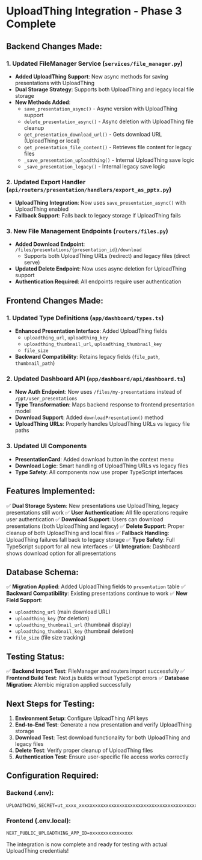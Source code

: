 # UploadThing Integration - Phase 3 Complete

## Backend Changes Made:

### 1. Updated FileManager Service (`services/file_manager.py`)
- **Added UploadThing Support**: New async methods for saving presentations with UploadThing
- **Dual Storage Strategy**: Supports both UploadThing and legacy local file storage
- **New Methods Added**:
  - `save_presentation_async()` - Async version with UploadThing support
  - `delete_presentation_async()` - Async deletion with UploadThing file cleanup
  - `get_presentation_download_url()` - Gets download URL (UploadThing or local)
  - `get_presentation_file_content()` - Retrieves file content for legacy files
  - `_save_presentation_uploadthing()` - Internal UploadThing save logic
  - `_save_presentation_legacy()` - Internal legacy save logic

### 2. Updated Export Handler (`api/routers/presentation/handlers/export_as_pptx.py`)
- **UploadThing Integration**: Now uses `save_presentation_async()` with UploadThing enabled
- **Fallback Support**: Falls back to legacy storage if UploadThing fails

### 3. New File Management Endpoints (`routers/files.py`)
- **Added Download Endpoint**: `/files/presentations/{presentation_id}/download`
  - Supports both UploadThing URLs (redirect) and legacy files (direct serve)
- **Updated Delete Endpoint**: Now uses async deletion for UploadThing support
- **Authentication Required**: All endpoints require user authentication

## Frontend Changes Made:

### 1. Updated Type Definitions (`app/dashboard/types.ts`)
- **Enhanced Presentation Interface**: Added UploadThing fields
  - `uploadthing_url`, `uploadthing_key`
  - `uploadthing_thumbnail_url`, `uploadthing_thumbnail_key`
  - `file_size`
- **Backward Compatibility**: Retains legacy fields (`file_path`, `thumbnail_path`)

### 2. Updated Dashboard API (`app/dashboard/api/dashboard.ts`)
- **New Auth Endpoint**: Now uses `/files/my-presentations` instead of `/ppt/user_presentations`
- **Type Transformation**: Maps backend response to frontend presentation model
- **Download Support**: Added `downloadPresentation()` method
- **UploadThing URLs**: Properly handles UploadThing URLs vs legacy file paths

### 3. Updated UI Components
- **PresentationCard**: Added download button in the context menu
- **Download Logic**: Smart handling of UploadThing URLs vs legacy files
- **Type Safety**: All components now use proper TypeScript interfaces

## Features Implemented:

✅ **Dual Storage System**: New presentations use UploadThing, legacy presentations still work
✅ **User Authentication**: All file operations require user authentication
✅ **Download Support**: Users can download presentations (both UploadThing and legacy)
✅ **Delete Support**: Proper cleanup of both UploadThing and local files
✅ **Fallback Handling**: UploadThing failures fall back to legacy storage
✅ **Type Safety**: Full TypeScript support for all new interfaces
✅ **UI Integration**: Dashboard shows download option for all presentations

## Database Schema:

✅ **Migration Applied**: Added UploadThing fields to `presentation` table
✅ **Backward Compatibility**: Existing presentations continue to work
✅ **New Field Support**: 
  - `uploadthing_url` (main download URL)
  - `uploadthing_key` (for deletion)
  - `uploadthing_thumbnail_url` (thumbnail display)
  - `uploadthing_thumbnail_key` (thumbnail deletion)
  - `file_size` (file size tracking)

## Testing Status:

✅ **Backend Import Test**: FileManager and routers import successfully
✅ **Frontend Build Test**: Next.js builds without TypeScript errors
✅ **Database Migration**: Alembic migration applied successfully

## Next Steps for Testing:

1. **Environment Setup**: Configure UploadThing API keys
2. **End-to-End Test**: Generate a new presentation and verify UploadThing storage
3. **Download Test**: Test download functionality for both UploadThing and legacy files
4. **Delete Test**: Verify proper cleanup of UploadThing files
5. **Authentication Test**: Ensure user-specific file access works correctly

## Configuration Required:

### Backend (.env):
```
UPLOADTHING_SECRET=ut_xxxx_xxxxxxxxxxxxxxxxxxxxxxxxxxxxxxxxxxxxxxxxxxxxxxxxxxxxxxxxxxxxxxxx
```

### Frontend (.env.local):
```
NEXT_PUBLIC_UPLOADTHING_APP_ID=xxxxxxxxxxxxxxxx
```

The integration is now complete and ready for testing with actual UploadThing credentials!
